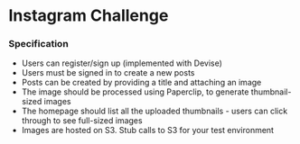Instagram Challenge
===================

### Specification

* Users can register/sign up (implemented with Devise)
* Users must be signed in to create a new posts
* Posts can be created by providing a title and attaching an image
* The image should be processed using Paperclip, to generate thumbnail-sized
  images
* The homepage should list all the uploaded thumbnails - users can click through
  to see full-sized images
* Images are hosted on S3. Stub calls to S3 for your test environment
